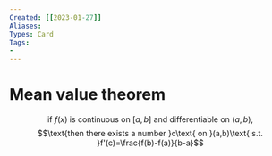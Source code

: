 ```yaml
---
Created: [[2023-01-27]]
Aliases: 
Types: Card
Tags: 
- 
---
```

# Mean value theorem
$$\text{if }f(x)\text{ is continuous on }[a, b]\text{ and differentiable on }(a,b),$$
$$\text{then there exists a number }c\text{ on }(a,b)\text{ s.t. }f'(c)=\frac{f(b)-f(a)}{b-a}$$
